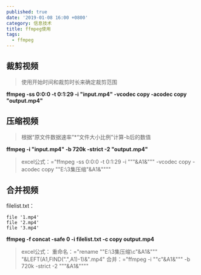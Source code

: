 ```yaml
---
published: true
date: '2019-01-08 16:00 +0800'
category: 信息技术
title: ffmpeg使用
tags:
  - ffmpeg
---
```

## 裁剪视频

> 使用开始时间和裁剪时长来确定裁剪范围

**ffmpeg -ss 0:0:0 -t 0:1:29 -i "input.mp4" -vcodec copy -acodec copy "output.mp4"**

## 压缩视频

> 根据“原文件数据速率”\*“文件大小比例”计算-b后的数值

**ffmpeg -i "input.mp4" -b 720k -strict -2 "output.mp4"**

> excel公式：="ffmpeg -ss 0:0:0 -t 0:1:29 -i """&A1&""" -vcodec copy -acodec copy ""E:\3集压缩\"&A1&""""

## 合并视频

filelist.txt：

````
file '1.mp4'
file '2.mp4'
file '3.mp4'
````
**ffmpeg -f concat -safe 0 -i filelist.txt -c copy output.mp4**

> excel公式：
> 重命名：="rename ""E:\3集压缩\c"&A1&""" "&LEFT(A1,FIND(".",A1)-1)&".mp4"
> 合并：="ffmpeg -i ""c"&A1&""" -b 720k -strict -2 """&A1&""""
